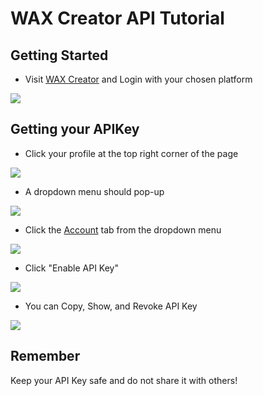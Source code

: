 
# WAX Creator API Tutorial

## Getting Started

- Visit [WAX Creator](https://creator.wax.io) and Login with your chosen platform

![](https://i.gyazo.com/672752814ecd9edf1253573c5faee6a1.png)

## Getting your APIKey

- Click your profile at the top right corner of the page

![](https://i.gyazo.com/768a210c79691e91101439c7bc8cc834.png)

- A dropdown menu should pop-up

![](https://i.gyazo.com/f92522927bea28639695020142e81078.png)

- Click the [Account](https://creator.wax.io/user) tab from the dropdown menu

![](https://i.gyazo.com/3873c2297f52410454c9e0dfebaae4f8.png)

- Click "Enable API Key" 

![](https://i.gyazo.com/3b5f61d066924b080f5085a97f015c25.png)

- You can Copy, Show, and Revoke API Key

![](https://i.gyazo.com/14be63a02a37882bcadae6765d8b5dbc.png)

## Remember

Keep your API Key safe and do not share it with others!
